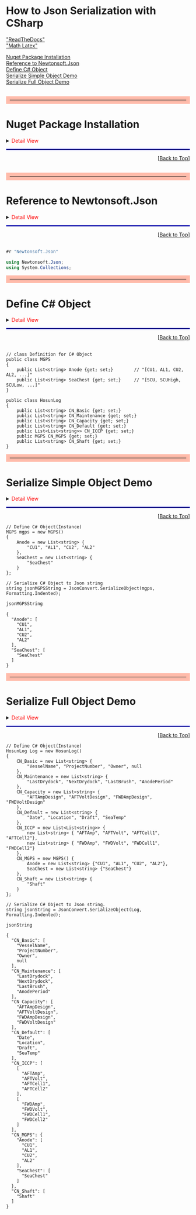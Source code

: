 # How to Json Serialization with CSharp


<a href=https://jupyter-notebook.readthedocs.io/en/stable/>"ReadTheDocs"</a><br/>
<a href=https://www.math.ubc.ca/~pwalls/math-python/jupyter/latex/>"Math Latex"</a><br/>

<a href="#Nuget-Package-Installation">Nuget Package Installation</a><br/>
<a href="#Reference-to-Newtonsoft.Json">Reference to Newtonsoft.Json</a><br/>
<a href="#Define-C#-Object">Define C# Object</a><br/>
<a href="#Serialize-Simple-Object-Demo">Serialize Simple Object Demo</a><br/>
<a href="#Serialize-Full-Object-Demo">Serialize Full Object Demo</a><br/><br/>




<hr style="border:10px solid #ffbbaa"/>

# Nuget Package Installation

<details>
<summary><font color=red>Detail View</font></summary>
    
In order to **Serialize** C# Object to Json string or **Deserialize** Json string to C# Object, <br/>
firstly install NewtonSoft.Json Nuget Package.

### Nuget Package Installation for "Newtonsoft.Json"
```CSharp
#r "Newtonsoft.Json"
```
<br/>
</details>

<hr style="border:1px solid blue">
<div style="text-align:right">[<a href="#How-to-Json-Serialization-with-CSharp">Back to Top</a>]</div><br/>




<hr style="border:10px solid #ffbbaa"/>

# Reference to Newtonsoft.Json

<details>
<summary><font color=red>Detail View</font></summary>
    
In order to use *Newtonsoft.Json* Package<br/>
**using** statement must be described.

```CSharp
using Newtonsoft.Json;
```

<br/>
  
</details>

<hr style="border:1px solid blue">
<div style="text-align:right">[<a href="#How-to-Json-Serialization-with-CSharp">Back to Top</a>]</div><br/>



```C#
#r "Newtonsoft.Json"

using Newtonsoft.Json;
using System.Collections;
```



<hr style="border:10px solid #ffbbaa"/>

# Define C# Object

<details>
    <summary><font color=red>Detail View</font></summary>

Define Simple class which has just 4 simple string properties<br/>
This simple class will have just **Column name** information not the **Data**

```CSharp
public class MGPS
{
    public List<string> Anode {get; set;}        // "[CU1, AL1, CU2, AL2, ...]" 
    public List<string> SeaChest {get; set;}     // "[SCU, SCUHigh, SCULow, ...]"
}
```
<br/>

</details>

<hr style="border:1px solid blue">
<div style="text-align:right">[<a href="#How-to-Json-Serialization-with-CSharp">Back to Top</a>]</div><br/>



```CSharp
// class Definition for C# Object
public class MGPS
{
    public List<string> Anode {get; set;}        // "[CU1, AL1, CU2, AL2, ...]" 
    public List<string> SeaChest {get; set;}     // "[SCU, SCUHigh, SCULow, ...]"
}

public class HosunLog
{
    public List<string> CN_Basic {get; set;}
    public List<string> CN_Maintenance {get; set;}
    public List<string> CN_Capacity {get; set;}
    public List<string> CN_Default {get; set;}
    public List<List<string>> CN_ICCP {get; set;}
    public MGPS CN_MGPS {get; set;}
    public List<string> CN_Shaft {get; set;}
}
```



<hr style="border:10px solid #ffbbaa"/>

# Serialize Simple Object Demo

<details>
    <summary><font color=red>Detail View</font></summary>
Initialize MGPS Type mgps instance like below:

```CSharp
MGPS mgps = new MGPSMGPS()
{
    Anode = new List<string> {
        "CU1", "AL1", "CU2", "AL2"
    },
    SeaChest = new List<string> {
        "SeaChest"
    }
};
```
<br/>

Inorder to indedted format of Json string for  legibility,<br/>
use <font color=green>*Formatting.Indented*</font> option in the 
<font color=red>**JsonConvert.SerializeObject(**</font><font color=green> _instance_</font>, <font color=green>_option_</font><font color=red> **)**</font> method

</details>


<hr style="border:1px solid blue"/>
<div style="text-align:right">[<a href="#How-to-Json-Serialization-with-CSharp">Back to Top</a>]</div>


```CSharp
// Define C# Object(Instance)
MGPS mgps = new MGPS()
{
    Anode = new List<string> {
        "CU1", "AL1", "CU2", "AL2"
    },
    SeaChest = new List<string> {
        "SeaChest"
    }
};

// Serialize C# Object to Json string
string jsonMGPSString = JsonConvert.SerializeObject(mgps, Formatting.Indented);
```


```C#
jsonMGPSString
```




    {
      "Anode": [
        "CU1",
        "AL1",
        "CU2",
        "AL2"
      ],
      "SeaChest": [
        "SeaChest"
      ]
    }





<hr style="border:10px solid #ffbbaa"/>

# Serialize Full Object Demo

<details>
    <summary><font color=red>Detail View</font></summary>

Initialize HosunLog Type Log instance like below:
```CSharp
HosunLog Log = new HosunLog()
{
    CN_Basic = new List<string> { 
        "VesselName", "ProjectNumber", "Owner", null 
    },
    CN_Maintenance = new List<string> {
        "LastDrydock", "NextDrydock", "LastBrush", "AnodePeriod" 
    },
    CN_Capacity = new List<string> {
        "AFTAmpDesign", "AFTVoltDesign", "FWDAmpDesign", "FWDVoltDesign" 
    },
    CN_Default = new List<string> {
        "Date", "Location", "Draft", "SeaTemp"
    },
    CN_ICCP = new List<List<string>> {
        new List<string> { "AFTAmp", "AFTVolt", "AFTCell1", "AFTCell2"}, 
        new List<string> { "FWDAmp", "FWDVolt", "FWDCell1", "FWDCell2"}
    },
    CN_MGPS = new MGPS() {
        Anode = new List<string> {"CU1", "AL1", "CU2", "AL2"},
        SeaChest = new List<string> {"SeaChest"}
    },
    CN_Shaft = new List<string> {
        "Shaft" 
    }
};
```
<br/>

</details>

<hr style="border:1px solid blue"/>
<div style="text-align:right">[<a href="#How-to-Json-Serialization-with-CSharp">Back to Top</a>]</div>


```CSharp
// Define C# Object(Instance)
HosunLog Log = new HosunLog()
{
    CN_Basic = new List<string> {
        "VesselName", "ProjectNumber", "Owner", null 
    },
    CN_Maintenance = new List<string> {
        "LastDrydock", "NextDrydock", "LastBrush", "AnodePeriod" 
    },
    CN_Capacity = new List<string> {
        "AFTAmpDesign", "AFTVoltDesign", "FWDAmpDesign", "FWDVoltDesign" 
    },
    CN_Default = new List<string> {
        "Date", "Location", "Draft", "SeaTemp"
    },
    CN_ICCP = new List<List<string>> {
        new List<string> { "AFTAmp", "AFTVolt", "AFTCell1", "AFTCell2"}, 
        new List<string> { "FWDAmp", "FWDVolt", "FWDCell1", "FWDCell2"}
    },
    CN_MGPS = new MGPS() {
        Anode = new List<string> {"CU1", "AL1", "CU2", "AL2"},
        SeaChest = new List<string> {"SeaChest"}
    },
    CN_Shaft = new List<string> {
        "Shaft" 
    }
};

// Serialize C# Object to Json string.
string jsonString = JsonConvert.SerializeObject(Log, Formatting.Indented);
```


```CSharp
jsonString
```




    {
      "CN_Basic": [
        "VesselName",
        "ProjectNumber",
        "Owner",
        null
      ],
      "CN_Maintenance": [
        "LastDrydock",
        "NextDrydock",
        "LastBrush",
        "AnodePeriod"
      ],
      "CN_Capacity": [
        "AFTAmpDesign",
        "AFTVoltDesign",
        "FWDAmpDesign",
        "FWDVoltDesign"
      ],
      "CN_Default": [
        "Date",
        "Location",
        "Draft",
        "SeaTemp"
      ],
      "CN_ICCP": [
        [
          "AFTAmp",
          "AFTVolt",
          "AFTCell1",
          "AFTCell2"
        ],
        [
          "FWDAmp",
          "FWDVolt",
          "FWDCell1",
          "FWDCell2"
        ]
      ],
      "CN_MGPS": {
        "Anode": [
          "CU1",
          "AL1",
          "CU2",
          "AL2"
        ],
        "SeaChest": [
          "SeaChest"
        ]
      },
      "CN_Shaft": [
        "Shaft"
      ]
    }




```CSharp

```
